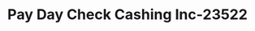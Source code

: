 ---
f_zip-code: 70002
f_state-code: LA
title: Pay Day Check Cashing Inc-23522
f_phone: 504-454-6345
f_city-only: Metairie
f_address: 3644 W Esplanade Ave S Metairie
f_location-unique-id: '23522'
slug: pay-day-check-cashing-inc-23522
updated-on: '2024-05-30T13:46:58.046Z'
created-on: '2024-05-30T13:36:59.803Z'
published-on: '2024-05-30T13:54:32.469Z'
f_city-state: cms/city/metairie-la.md
f_company: cms/company/pay-day-check-cashing-inc.md
f_state: cms/state/louisiana.md
layout: '[payday-loan].html'
tags: payday-loan
---